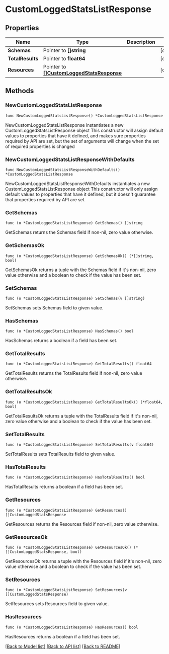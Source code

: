# CustomLoggedStatsListResponse

## Properties

Name | Type | Description | Notes
------------ | ------------- | ------------- | -------------
**Schemas** | Pointer to **[]string** |  | [optional] 
**TotalResults** | Pointer to **float64** |  | [optional] 
**Resources** | Pointer to [**[]CustomLoggedStatsResponse**](CustomLoggedStatsResponse.md) |  | [optional] 

## Methods

### NewCustomLoggedStatsListResponse

`func NewCustomLoggedStatsListResponse() *CustomLoggedStatsListResponse`

NewCustomLoggedStatsListResponse instantiates a new CustomLoggedStatsListResponse object
This constructor will assign default values to properties that have it defined,
and makes sure properties required by API are set, but the set of arguments
will change when the set of required properties is changed

### NewCustomLoggedStatsListResponseWithDefaults

`func NewCustomLoggedStatsListResponseWithDefaults() *CustomLoggedStatsListResponse`

NewCustomLoggedStatsListResponseWithDefaults instantiates a new CustomLoggedStatsListResponse object
This constructor will only assign default values to properties that have it defined,
but it doesn't guarantee that properties required by API are set

### GetSchemas

`func (o *CustomLoggedStatsListResponse) GetSchemas() []string`

GetSchemas returns the Schemas field if non-nil, zero value otherwise.

### GetSchemasOk

`func (o *CustomLoggedStatsListResponse) GetSchemasOk() (*[]string, bool)`

GetSchemasOk returns a tuple with the Schemas field if it's non-nil, zero value otherwise
and a boolean to check if the value has been set.

### SetSchemas

`func (o *CustomLoggedStatsListResponse) SetSchemas(v []string)`

SetSchemas sets Schemas field to given value.

### HasSchemas

`func (o *CustomLoggedStatsListResponse) HasSchemas() bool`

HasSchemas returns a boolean if a field has been set.

### GetTotalResults

`func (o *CustomLoggedStatsListResponse) GetTotalResults() float64`

GetTotalResults returns the TotalResults field if non-nil, zero value otherwise.

### GetTotalResultsOk

`func (o *CustomLoggedStatsListResponse) GetTotalResultsOk() (*float64, bool)`

GetTotalResultsOk returns a tuple with the TotalResults field if it's non-nil, zero value otherwise
and a boolean to check if the value has been set.

### SetTotalResults

`func (o *CustomLoggedStatsListResponse) SetTotalResults(v float64)`

SetTotalResults sets TotalResults field to given value.

### HasTotalResults

`func (o *CustomLoggedStatsListResponse) HasTotalResults() bool`

HasTotalResults returns a boolean if a field has been set.

### GetResources

`func (o *CustomLoggedStatsListResponse) GetResources() []CustomLoggedStatsResponse`

GetResources returns the Resources field if non-nil, zero value otherwise.

### GetResourcesOk

`func (o *CustomLoggedStatsListResponse) GetResourcesOk() (*[]CustomLoggedStatsResponse, bool)`

GetResourcesOk returns a tuple with the Resources field if it's non-nil, zero value otherwise
and a boolean to check if the value has been set.

### SetResources

`func (o *CustomLoggedStatsListResponse) SetResources(v []CustomLoggedStatsResponse)`

SetResources sets Resources field to given value.

### HasResources

`func (o *CustomLoggedStatsListResponse) HasResources() bool`

HasResources returns a boolean if a field has been set.


[[Back to Model list]](../README.md#documentation-for-models) [[Back to API list]](../README.md#documentation-for-api-endpoints) [[Back to README]](../README.md)


